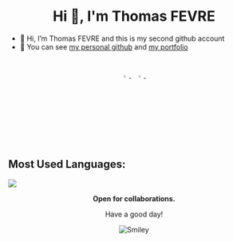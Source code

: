 
<h1 align="center">Hi 👋, I'm Thomas FEVRE</h1>



- 👋 Hi, I’m Thomas FEVRE and this is my second github account
- 👀 You can see <a href="https://github.com/thomasfevre">my personal github</a> and <a href="https://thomasfevre.github.io/">my portfolio</a>


#


<p align="center">
     

  <a href="https://www.linkedin.com/in/thomas-fevre-6853b51a1/">
   <img src="https://img.icons8.com/color/48/000000/linkedin.png" width="3.5%"/>
    </a><span>&nbsp;</span>
  <a href="mailto:fvrethomas@gmail.com">
    <img src="https://img.icons8.com/fluent/48/000000/gmail.png" width="3.5%"/>
  </a><span>&nbsp;</span>


## Most Used Languages:
 
![](https://github-profile-summary-cards.vercel.app/api/cards/repos-per-language?username=ThomasFevrePROJETS&theme=monokai) 



<p align="center">
  <b>Open for collaborations.</b>
   
<div align="center">
<p>Have a good day!</p>
<div>
<img src="https://github.com/fnky/fnky/raw/fnky/img/smile.gif" alt="Smiley" align="center">
</div>
</div>







     


     
